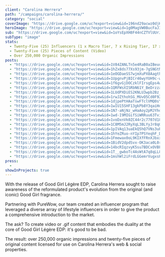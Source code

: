 ```yaml
---
client: "Carolina Herrera"
path: "/campaigns/carolina-herrera/"
category: "social"
coverImage: "https://drive.google.com/uc?export=view&id=196nd29acwz0djKzg8rSDDZzjfU5LZAw6"
heroImage: "https://drive.google.com/uc?export=view&id=1g0MagVW0BucFaJIvkZMg3T55oTB0nuBR"
sub: "https://drive.google.com/uc?export=view&id=1oYsEpXH8F44nCZTVlUUrJB0_78Y94IWf"
subType: "image"
stats:
  - Twenty-Five (25) Influencers (1 x Macro Tier, 7 x Rising Tier, 17 x Micro Tier)
  - Twenty-Five (25) Pieces of Content (Video)
  - Over 250,000 Organic Impressions
posts:
  - "https://drive.google.com/uc?export=view&id=1V84ZANLTn5e4RaB0aIBeuuN2KCNMLGUX"
  - "https://drive.google.com/uc?export=view&id=1hZx8ds77Xs93jm-7gSNGtNCPvncXC8nx"
  - "https://drive.google.com/uc?export=view&id=1eOGDaeSS7wjmXuPX8AagthYdKj_EsqBT"
  - "https://drive.google.com/uc?export=view&id=1UpgnvPjBICr46wyYUH9c-w6Rl9gEsbS2"
  - "https://drive.google.com/uc?export=view&id=1f6gvGjDOCzklFIrsgEps4wLPaAI57dw7"
  - "https://drive.google.com/uc?export=view&id=1QRFWsXISRbN61Y_BeDrzza5xjfKkn8c4"
  - "https://drive.google.com/uc?export=view&id=1LUdPXDiES2KNLU3wpb2Bz_gNWVtRZ4uB"
  - "https://drive.google.com/uc?export=view&id=1rwJZthohSG_MUvO5Cd0F92SaVb_ulRm6"
  - "https://drive.google.com/uc?export=view&id=1djpePtHAaTswFTclVMQ0sYucQviABwMb"
  - "https://drive.google.com/uc?export=view&id=1wIU15SHF13gkPb8Y3qaiHd4gYbkIqKBV"
  - "https://drive.google.com/uc?export=view&id=1N7-aNjNz_wHaAoy2pMJYhdMKRUMapnca"
  - "https://drive.google.com/uc?export=view&id=1wd-I9MIGifSiWRRuu63TvieYyTA-j9pK"
  - "https://drive.google.com/uc?export=view&id=1voDxnVk0ZC44r2c7707d18Mm5w6_dBmD"
  - "https://drive.google.com/uc?export=view&id=1C8M5mJ2RyXqL3BLYyJr8qGpqGTKw5rDf"
  - "https://drive.google.com/uc?export=view&id=1pIVAq13uaEkQ5hQ7VNs3uPCozH7ppaVC"
  - "https://drive.google.com/uc?export=view&id=1hYeZRuo-nYIp7PSYeqhF_D9Q4oQq16sR"
  - "https://drive.google.com/uc?export=view&id=1Fmewax0oL9KIXfFRnXJbxxU7HAcb28Mo"
  - "https://drive.google.com/uc?export=view&id=1BidV2dpdSvx-OK3aca0L0rcGOPK5l_RR"
  - "https://drive.google.com/uc?export=view&id=14bcRIqzvyK5su7BDCxOVBFT34glJviVs"
  - "https://drive.google.com/uc?export=view&id=1T__gwboTc4AsWtA7q8qLL8slNkgHLAnv"
  - "https://drive.google.com/uc?export=view&id=1mshWl2iFrdLGGemrVugxsPN1mptSlROB"
press:
  -
showInProjects: true
---
```


With the release of Good Girl Légère EDP, Carolina Herrera sought to raise awareness of the reformulated product's evolution from the original (and iconic) Good Girl fragrance.

Partnering with PureWow, our team created an influencer program that leveraged a diverse array of lifestyle influencers in order to give the product a comprehensive introduction to the market.

The ask? To create video or .gif content that embodies the duality at the core of Good Girl Légère EDP: it's good to be bad.

The result: over 250,000 organic impressions and twenty-five pieces of original content licensed for use on Carolina Herrera's web & social properties.
